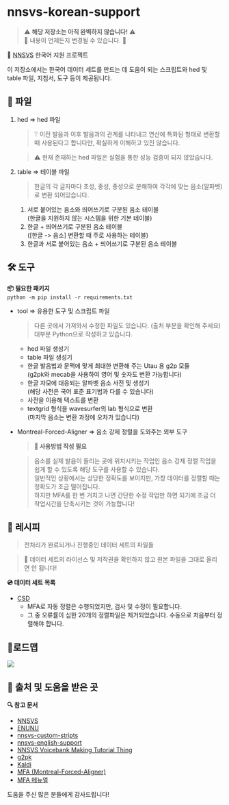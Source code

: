 # nnsvs-korean-support

> ⚠️ **해당 저장소는 아직 완벽하지 않습니다!** ⚠️  
> 🚨 내용이 언제든지 변경될 수 있습니다. 🚨

:pushpin: [NNSVS](https://github.com/r9y9/nnsvs) 한국어 지원 프로젝트

이 저장소에서는 한국어 데이터 세트를 만드는 데 도움이 되는 스크립트와 hed 및 table 파일, 지침서, 도구 등이 제공됩니다.

## 💾 파일

1. hed => hed 파일  
    >❔ 이전 발음과 이후 발음과의 관계를 나타내고 연산에 특화된 형태로 변환할 때 사용된다고 합니다만, 확실하게 이해하고 있진 않습니다.  
    
    > ⚠️ 현재 존재하는 hed 파일은 실험을 통한 성능 검증이 되지 않았습니다.

2. table => 테이블 파일  
    >한글의 각 글자마다 초성, 중성, 종성으로 분해하여 각각에 맞는 음소(알파벳)로 변환 되어있습니다.
    1. 서로 붙어있는 음소와 띄어쓰기로 구분된 음소 테이블  
        (한글을 지원하지 않는 시스템을 위한 기본 테이블)
    2. 한글 + 띄어쓰기로 구분된 음소 테이블  
        ([한글 -> 음소] 변환할 때 주로 사용하는 테이블)
    3. 한글과 서로 붙어있는 음소 + 띄어쓰기로 구분된 음소 테이블

## 🛠️ 도구

**:package: 필요한 패키지**  
```python -m pip install -r requirements.txt```

* tool => 유용한 도구 및 스크립트 파일  
    > 다른 곳에서 가져와서 수정한 파일도 있습니다. (출처 부분을 확인해 주세요)
    > 대부분 Python으로 작성하고 있습니다.
    - hed 파일 생성기
    - table 파일 생성기
    - 한글 발음법과 문맥에 맞게 최대한 변환해 주는 Utau 용 g2p 모듈  
        (g2pk와 mecab을 사용하여 영어 및 숫자도 변환 가능합니다)
    - 한글 자모에 대응되는 알파벳 음소 사전 및 생성기  
        (해당 사전은 국어 표준 표기법과 다를 수 있습니다)
    - 사전을 이용해 텍스트를 변환
    - textgrid 형식을 wavesurfer의 lab 형식으로 변환  
        (마지막 음소는 변환 과정에 오차가 있습니다)

* Montreal-Forced-Aligner => 음소 강제 정렬을 도와주는 외부 도구  
    > **📄 사용방법 작성 필요**  
    
    > 음소를 실제 발음이 들리는 곳에 위치시키는 작업인 음소 강제 정렬 작업을 쉽게 할 수 있도록 해당 도구를 사용할 수 있습니다.  
    > 일반적인 상황에서는 상당한 정확도를 보이지만, 가창 데이터를 정렬할 때는 정확도가 조금 떨어집니다.  
    하지만 MFA를 한 번 거치고 나면 간단한 수정 작업만 하면 되기에 조금 더 작업시간을 단축시키는 것이 가능합니다!  

## 🍳 레시피

> 전처리가 완료되거나 진행중인 데이터 세트의 파일들

> 🚨 데이터 세트의 라이선스 및 저작권을 확인하지 않고 원본 파일을 그대로 올리면 안 됩니다!

**💿 데이터 세트 목록**

- [CSD](https://zenodo.org/record/4785016#.YlBhL8jP24Q)
    * MFA로 자동 정렬은 수행되었지만, 검사 및 수정이 필요합니다.
    * 그 중 오류률이 심한 20개의 정렬파일은 제거되었습니다. 수동으로 처음부터 정렬해야 합니다.

## 🚩로드맵

<img src="./resources/nnsvs-korean-support.kor.svg" />


## 🙏 출처 및 도움을 받은 곳

**🔍 참고 문서**
- [NNSVS](https://github.com/r9y9/nnsvs)
- [ENUNU](https://github.com/oatsu-gh/ENUNU)
- [nnsvs-custom-stripts](https://github.com/oatsu-gh/nnsvs-custom-stripts)
- [nnsvs-english-support](https://github.com/DynamiVox/nnsvs-english-support)
- [NNSVS Voicebank Making Tutorial Thing](https://docs.google.com/document/d/1uMsepxbdUW65PfIWL1pt2OM6ZKa5ybTTJOpZ733Ht6s/edit)
- [g2pk](https://github.com/Kyubyong/g2pK)
- [Kaldi](https://github.com/kaldi-asr/kaldi)
- [MFA (Montreal-Forced-Aligner)](https://montreal-forced-aligner.readthedocs.io)
- [MFA 메뉴얼](https://chldkato.tistory.com/195)

도움을 주신 많은 분들에게 감사드립니다!
